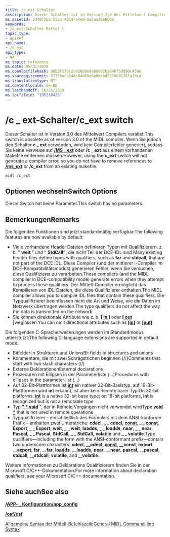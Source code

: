 ```yaml
---
title: /c_ext Schalter
description: Dieser Schalter ist in Version 3,0 des Mittelwert Compilers veraltet. Wenn Sie jedoch den \_ Schalter c EXT verwenden, wird kein Compilerfehler generiert, sodass Sie keine Verweise auf/MS \_ ext oder/c \_ ext aus einem vorhandenen Makefile entfernen müssen.
ms.assetid: 3d4072ba-5563-4014-a4ed-2e3aa26bb00a
keywords:
- /c_ext-Schalter-Mittel l
topic_type:
- apiref
api_name:
- /c_ext
api_type:
- NA
ms.topic: reference
ms.date: 05/31/2018
ms.openlocfilehash: b8b3f179c2ce56b8e8ab6802b2d4bf5dd96c458e
ms.sourcegitcommit: 57758ecb246c84d65e6e0e4bd5570d9176fa39cd
ms.translationtype: MT
ms.contentlocale: de-DE
ms.lasthandoff: 10/25/2019
ms.locfileid: "106338425"
---
```

# <a name="c_ext-switch"></a><span data-ttu-id="399e2-105">/c \_ ext-Schalter</span><span class="sxs-lookup"><span data-stu-id="399e2-105">/c\_ext switch</span></span>

<span data-ttu-id="399e2-106">Dieser Schalter ist in Version 3,0 des Mittelwert Compilers veraltet.</span><span class="sxs-lookup"><span data-stu-id="399e2-106">This switch is obsolete as of version 3.0 of the MIDL compiler.</span></span> <span data-ttu-id="399e2-107">Wenn Sie jedoch den Schalter **c \_ ext** verwenden, wird kein Compilerfehler generiert, sodass Sie keine Verweise auf [**/MS \_ ext**](-ms-ext.md) oder **/c \_ ext** aus einem vorhandenen Makefile entfernen müssen.</span><span class="sxs-lookup"><span data-stu-id="399e2-107">However, using the **c\_ext** switch will not generate a compiler error, so you do not have to remove references to [**/ms\_ext**](-ms-ext.md) or **/c\_ext** from an existing makefile.</span></span>

``` syntax
midl /c_ext
```

## <a name="switch-options"></a><span data-ttu-id="399e2-108">Optionen wechseln</span><span class="sxs-lookup"><span data-stu-id="399e2-108">Switch Options</span></span>

<span data-ttu-id="399e2-109">Dieser Switch hat keine Parameter.</span><span class="sxs-lookup"><span data-stu-id="399e2-109">This switch has no parameters.</span></span>

## <a name="remarks"></a><span data-ttu-id="399e2-110">Bemerkungen</span><span class="sxs-lookup"><span data-stu-id="399e2-110">Remarks</span></span>

<span data-ttu-id="399e2-111">Die folgenden Funktionen sind jetzt standardmäßig verfügbar:</span><span class="sxs-lookup"><span data-stu-id="399e2-111">The following features are now available by default:</span></span>

-   <span data-ttu-id="399e2-112">Viele vorhandene Header Dateien definieren Typen mit Qualifizierern, z. b. " **weit** " und " **StdCall"**, die nicht Teil der DCE-IDL sind.</span><span class="sxs-lookup"><span data-stu-id="399e2-112">Many existing header files define types with qualifiers, such as **far** and **stdcall**, that are not part of the DCE IDL.</span></span> <span data-ttu-id="399e2-113">Diese Compiler (und der mittlerer l-Compiler im DCE-Kompatibilitätsmodus) generieren Fehler, wenn Sie versuchen, diese Qualifizierer zu verarbeiten.</span><span class="sxs-lookup"><span data-stu-id="399e2-113">Those compilers (and the MIDL compiler in DCE-compatibility mode) generate errors when they attempt to process these qualifiers.</span></span> <span data-ttu-id="399e2-114">Der-Mittell-Compiler ermöglicht das Kompilieren von IDL-Dateien, die diese Qualifizierer enthalten.</span><span class="sxs-lookup"><span data-stu-id="399e2-114">The MIDL compiler allows you to compile IDL files that contain these qualifiers.</span></span> <span data-ttu-id="399e2-115">Die Typqualifizierer beeinflussen nicht die Art und Weise, wie die Daten im Netzwerk übertragen werden.</span><span class="sxs-lookup"><span data-stu-id="399e2-115">The type qualifiers do not affect the way the data is transmitted on the network.</span></span>
-   <span data-ttu-id="399e2-116">Sie können direktionale Attribute wie z. b. [**\[ in \]**](in.md) oder [**\[ out \]**](out-idl.md)weglassen.</span><span class="sxs-lookup"><span data-stu-id="399e2-116">You can omit directional attributes such as [**\[in\]**](in.md) or [**\[out\]**](out-idl.md).</span></span>

<span data-ttu-id="399e2-117">Die folgenden C-Spracherweiterungen werden im Standardmodus unterstützt:</span><span class="sxs-lookup"><span data-stu-id="399e2-117">The following C-language extensions are supported in default mode:</span></span>

-   <span data-ttu-id="399e2-118">Bitfelder in Strukturen und Unions</span><span class="sxs-lookup"><span data-stu-id="399e2-118">Bit fields in structures and unions</span></span>
-   <span data-ttu-id="399e2-119">Kommentare, die mit zwei Schrägstrichen beginnen (//)</span><span class="sxs-lookup"><span data-stu-id="399e2-119">Comments that start with two slash characters (//)</span></span>
-   <span data-ttu-id="399e2-120">Externe Deklarationen</span><span class="sxs-lookup"><span data-stu-id="399e2-120">External declarations</span></span>
-   <span data-ttu-id="399e2-121">Prozeduren mit Ellipsen in der Parameterliste (...)</span><span class="sxs-lookup"><span data-stu-id="399e2-121">Procedures with ellipses in the parameter list (…)</span></span>
-   <span data-ttu-id="399e2-122">Auf 32-Bit-Plattformen ist [**int**](int.md) ein nativer 32-Bit-Basistyp. auf 16-Bit-Plattformen wird **int** erkannt, ist aber kein Remote barer Typ.</span><span class="sxs-lookup"><span data-stu-id="399e2-122">On 32-bit platforms, [**int**](int.md) is a native 32-bit base type; on 16-bit platforms, **int** is recognized but is not a remotable type</span></span>
-   <span data-ttu-id="399e2-123">Typ [**" \* void**](void.md) ", der in Remote Vorgängen nicht verwendet wird</span><span class="sxs-lookup"><span data-stu-id="399e2-123">Type [**void \***](void.md) that is not used in remote operations</span></span>
-   <span data-ttu-id="399e2-124">Typqualifizierer – einschließlich des Formulars mit dem ANSI-konforme Präfix – enthalten zwei Unterstriche: **cdecl**, **\_ \_ cdecl**, [**const**](const.md), **\_ \_ const**, **Export**, **\_ \_ Export**, **weit**, **\_ \_ weit**, **loadds**, **\_ \_ loadds**, **near**, **\_ \_ near**, **Pascal**, **\_ \_ Pascal**, **StdCall,** **\_ \_ StdCall,** **volatile** und **\_ \_ volatile**.</span><span class="sxs-lookup"><span data-stu-id="399e2-124">Type qualifiers—including the form with the ANSI-conformant prefix—contain two underscore characters: **cdecl**, **\_\_cdecl**, [**const**](const.md), **\_\_const**, **export**, **\_\_export**, **far**, **\_\_far**, **loadds**, **\_\_loadds**, **near**, **\_\_near**, **pascal**, **\_\_pascal**, **stdcall**, **\_\_stdcall**, **volatile**, and **\_\_volatile**.</span></span>

<span data-ttu-id="399e2-125">Weitere Informationen zu Deklarations Qualifizierern finden Sie in der Microsoft C/C++-Dokumentation.</span><span class="sxs-lookup"><span data-stu-id="399e2-125">For more information about declaration qualifiers, see your Microsoft C/C++ documentation.</span></span>

## <a name="see-also"></a><span data-ttu-id="399e2-126">Siehe auch</span><span class="sxs-lookup"><span data-stu-id="399e2-126">See also</span></span>

<dl> <dt>

[<span data-ttu-id="399e2-127">**/APP- \_ Konfiguration**</span><span class="sxs-lookup"><span data-stu-id="399e2-127">**/app\_config**</span></span>](-app-config.md)
</dt> <dt>

[<span data-ttu-id="399e2-128">**/osf**</span><span class="sxs-lookup"><span data-stu-id="399e2-128">**/osf**</span></span>](-osf.md)
</dt> <dt>

[<span data-ttu-id="399e2-129">Allgemeine Syntax der Mittell-Befehlszeile</span><span class="sxs-lookup"><span data-stu-id="399e2-129">General MIDL Command-line Syntax</span></span>](general-midl-command-line-syntax.md)
</dt> </dl>

 

 




